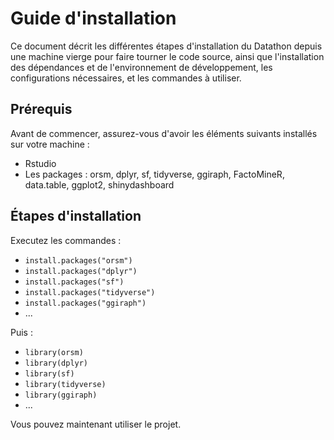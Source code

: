 # Guide d'installation
Ce document décrit les différentes étapes d'installation du Datathon depuis une machine vierge pour faire tourner le code source, ainsi que l'installation des dépendances et de l'environnement de développement, les configurations nécessaires, et les commandes à utiliser.

## Prérequis
Avant de commencer, assurez-vous d'avoir les éléments suivants installés sur votre machine :

- Rstudio
- Les packages : orsm, dplyr, sf, tidyverse, ggiraph, FactoMineR, data.table, ggplot2, shinydashboard

## Étapes d'installation

Executez les commandes : 
- ``install.packages("orsm")``
- ``install.packages("dplyr")``
- ``install.packages("sf")``
- ``install.packages("tidyverse")``
- ``install.packages("ggiraph")``
- ...

Puis :
- ``library(orsm)``
- ``library(dplyr)``
- ``library(sf)``
- ``library(tidyverse)``
- ``library(ggiraph)``
- ...

Vous pouvez maintenant utiliser le projet.
